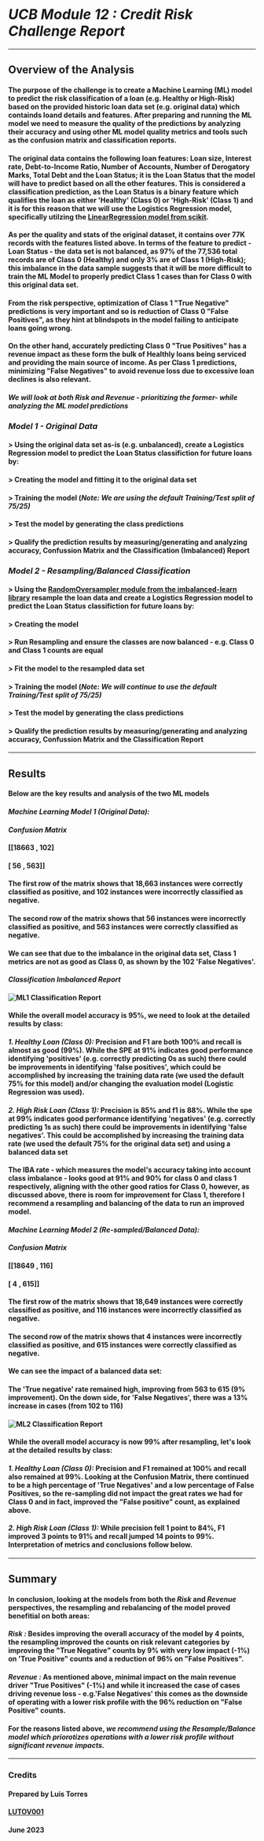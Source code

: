 # ***UCB Module 12 : Credit Risk Challenge Report***
---
## **Overview of the Analysis**
#### The purpose of the challenge is to create a Machine Learning (ML) model to predict the risk classification of a loan (e.g. Healthy or High-Risk) based on the provided historic loan data set (e.g. original data) which containds loand details and features. After preparing and running the ML model we need to measure the quality of the predictions by analyzing their accuracy and using other ML model quality metrics and tools such as the confusion matrix and classification reports.
#### The original data contains the following loan features: Loan size, Interest rate, Debt-to-Income Ratio, Number of Accounts, Number of Derogatory Marks, Total Debt and the Loan Status; it is the Loan Status that the model will have to predict based on all the other features. This is considered a classification prediction, as the Loan Status is a binary feature which qualifies the loan as either 'Healthy' (Class 0)  or 'High-Risk' (Class 1) and it is for this reason that we will use the Logistics Regression model, specifically utilzing  the [LinearRegression model from scikit](https://scikit-learn.org/stable/modules/generated/sklearn.linear_model.LogisticRegression.html#sklearn.linear_model.LogisticRegression).
#### As per the quality and stats of the original dataset, it contains over 77K records with the features listed above. In terms of the feature to predict - Loan Status - the data set is not balanced, as 97% of the 77,536 total records are of Class 0 (Healthy) and only 3% are of Class 1 (High-Risk); this imbalance in the data sample suggests that it will be more difficult to train the ML Model to properly predict Class 1 cases than for Class 0 with this original data set.
#### From the risk perspective, optimization of Class 1 "True Negative" predictions is very important and so is reduction of Class 0 "False Positives", as they hint at blindspots in the model failing to anticipate loans going wrong.
#### On the other hand, accurately predicting Class 0 "True Positives" has a revenue impact as these form the bulk of Healthly loans being serviced and providing the main source of income. As per Class 1 predictions, minimizing "False Negatives" to avoid revenue loss due to excessive loan declines is also relevant.
#### ***We will look at both Risk and Revenue - prioritizing the former- while analyzing the ML model predictions***

### ***Model 1 - Original Data***
#### > Using the original data set as-is (e.g. unbalanced), create a Logistics Regression model to predict the Loan Status classifiction for future loans by:
#### > Creating the model and fitting it to the original data set
#### > Training the model (*Note: We are using the default Training/Test split of 75/25)* 
#### > Test the model by generating the class predictions
#### > Qualify the prediction results by measuring/generating and analyzing accuracy, Confussion Matrix and the Classification (Imbalanced) Report
### ***Model 2 - Resampling/Balanced Classification***
#### > Using the [RandomOversampler module from the imbalanced-learn library](https://imbalanced-learn.org/stable/generated/imblearn.over_sampling.RandomOverSampler.html) resample the loan data and create a Logistics Regression model to predict the Loan Status classifiction for future loans by:
#### > Creating the model
#### > Run Resampling and ensure the classes are now balanced - e.g. Class 0 and Class 1 counts are equal
#### > Fit the model to the resampled data set
#### > Training the model (*Note: We will continue to use the default Training/Test split of 75/25)* 
#### > Test the model by generating the class predictions
#### > Qualify the prediction results by measuring/generating and analyzing accuracy, Confussion Matrix and the Classification Report
---
## **Results**
#### Below are the key results and analysis of the two ML models 

#### ***Machine Learning Model 1 (Original Data):***
#### *Confusion Matrix*
#### [[18663  , 102]
#### [   56   , 563]]

#### The first row of the matrix shows that 18,663 instances were correctly classified as positive, and 102 instances were incorrectly classified as negative. 
#### The second row of the matrix shows that 56 instances were incorrectly classified as positive, and 563 instances were correctly classified as negative.
#### We can see that due to the imbalance in the original data set, Class 1 metrics are not as good as Class 0, as shown by the 102 'False Negatives'.

#### *Classification Imbalanced Report*  
#### ![ML1 Classification Report](https://github.com/LUTOV001/12.ML_Credit_Risk/blob/main/Resources/ML_Model_1.jpg) 

#### While the overall model accuracy is 95%, we need to look at the detailed results by class: 
#### *1. Healthy Loan (Class 0):* Precision and F1 are both 100% and recall is almost as good (99%). While the SPE at 91% indicates good performance identifying 'positives' (e.g. correctly predicting 0s as such) there could be improvements in identifying 'false positives', which could be accomplished by increasing the training data rate (we used the default 75% for this model) and/or changing the evaluation model (Logistic Regression was used).
#### *2. High Risk Loan (Class 1):* Precision is 85% and f1 is 88%. While the spe at 99% indicates good performance identifying 'negatives' (e.g. correctly predicting 1s as such) there could be improvements in identifying 'false negatives'. This could be accomplished by increasing the training data rate (we used the default 75% for the original data set) and using a balanced data set
#### The IBA rate - which measures the model's accuracy taking into account class imbalance - looks good at 91% and 90% for class 0 and class 1 respectively, aligning with the other good ratios for Class 0, however, as discussed above, there is room for improvement for Class 1, therefore I recommend a resampling and balancing of the data to run an improved model.

#### ***Machine Learning Model 2 (Re-sampled/Balanced Data):***

#### *Confusion Matrix*
#### [[18649   , 116]
#### [    4   , 615]]

#### The first row of the matrix shows that 18,649 instances were correctly classified as positive, and 116 instances were incorrectly classified as negative. 
#### The second row of the matrix shows that 4 instances were incorrectly classified as positive, and 615 instances were correctly classified as negative.
#### We can see the impact of a balanced data set: 
#### The 'True negative' rate remained high, improving from 563 to 615 (9% improvement). On the down side, for 'False Negatives', there was a 13% increase in cases (from 102 to 116)
  
#### ![ML2 Classification Report](https://github.com/LUTOV001/12.ML_Credit_Risk/blob/main/Resources/ML_Model%20_2.jpg) 

#### While the overall model accuracy is now 99% after resampling, let's look at the detailed results by class: 
#### *1. Healthy Loan (Class 0):* Precision and F1 remained at 100% and recall also remained at 99%. Looking at the Confusion Matrix, there continued to be a high percentage of 'True Negatives' and a low percentage of False Positives, so the re-sampling did not impact the great rates we had for Class 0 and in fact, improved the "False positive" count, as explained above.
#### *2. High Risk Loan (Class 1):* While precision fell 1 point to 84%, F1 improved 3 points to 91% and recall jumped 14 points to 99%. Interpretation of metrics and conclusions follow below.
---
## **Summary**

#### In conclusion, looking at the models from both the ***Risk*** and ***Revenue*** perspectives, the resampling and rebalancing of the model proved benefitial on both areas: 

#### *Risk :* Besides improving the overall accuracy of the model by 4 points, the resampling improved the counts on risk relevant categories by improving the "True Negative" counts by 9% with very low impact (-1%) on 'True Positive" counts and a reduction of 96% on "False Positives".

#### *Revenue :* As mentioned above, minimal impact on the main revenue driver "True Positives" (-1%) and while it increased the case of cases driving revenue loss - e.g.'False Negatives' this comes as the downside of operating with a lower risk profile with the 96% reduction on  "False Positive" counts.

#### For the reasons listed above, ***we recommend using the Resample/Balance model which priorotizes operations with a lower risk profile without significant revenue impacts.***
---
### **Credits**
#### Prepared by Luis Torres 
#### [LUTOV001](https://github.com/LUTOV001)
#### June 2023